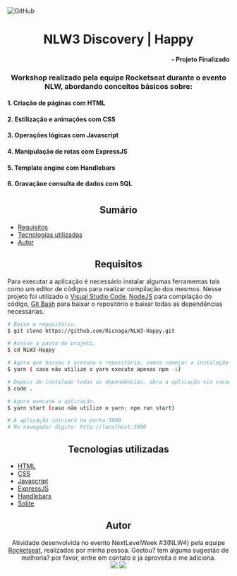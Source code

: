 ![GitHub](https://img.shields.io/github/license/Ricnaga/NLW)
# <div align="center"> NLW3 Discovery | Happy </div>
#### <div align="right">- Projeto Finalizado <div>

### <div align="center"> Workshop realizado pela equipe Rocketseat durante o evento NLW, abordando conceitos básicos sobre: </div>

#### 1. Criação de páginas com HTML
#### 2. Estilização e animações com CSS
#### 3. Operações lógicas com Javascript
#### 4. Manipulação de rotas com ExpressJS
#### 5. Template engine com Handlebars
#### 6. Gravaçãoe consulta de dados com SQL

#

## <div align="center"> Sumário </div>
<!--ts-->
   - [Requisitos](#<div-align="center">Requisitos</div>)
   - [Tecnologias utilizadas](#<div-align="center">Tecnologias-utilizadas</div>)
   - [Autor](#<div-align="center">Autor</div>)
<!--te-->

## <div align="center">Requisitos</div>
Para executar a aplicação é necessário instalar algumas ferramentas tais como um editor de códigos para realizar compilação dos mesmos. Nesse projeto foi utilizado o [Visual Studio Code](https://code.visualstudio.com/), [NodeJS](https://nodejs.org/en/) para compilação do código, [Git Bash](https://gitforwindows.org/) para baixar o repositório e baixar todas as dependências necessárias. 

```bash
# Baixe o repositório.
$ git clone https://github.com/Ricnaga/NLW3-Happy.git

# Acesse a pasta do projeto.
$ cd NLW3-Happy

# Agora que baixou e acessou o repositório, vamos começar a instalação das dependências.
$ yarn ( caso não utilize o yarn execute apenas npm -i)

# Depois de instalado todas as dependências, abra a aplicação via vscode
$ code .

# Agore execute a aplicação.
$ yarn start (caso não utilize o yarn: npm run start)

# A aplicação iniciará na porta 3000 
# No navegador digite: http://localhost:3000
```

##  <div align="center">Tecnologias utilizadas</div>
- [HTML](https://www.w3.org/HTML)
- [CSS](https://www.w3.org/Style/CSS/)
- [Javascript](https://developer.mozilla.org/pt-BR/docs/Web/JavaScript)
- [ExpressJS](https://expressjs.com/pt-br/starter/installing.html)
- [Handlebars](https://handlebarsjs.com/)
- [Sqlite](https://www.nodenpm.com/sqlite-async/package.html)


## <div align="center">Autor</div>
<div align="center">Atividade desenvolvida no evento NextLevelWeek #3(NLW4) pela equipe <a href="https://rocketseat.com.br/">Rocketseat</a>, realizados por minha pessoa.
Gostou? tem alguma sugestão de melhoria? por favor, entre em contato e ja aproveita e me adiciona.<br>
<a href="https://www.linkedin.com/in/ricardo-nagatomy-56553254"><img src="https://img.shields.io/badge/-RicardoNaga-blue?style=flat-square&logo=Linkedin&logoColor=white"></a>
<a href="https://app.rocketseat.com.br/me/ricardo-nagatomy-08130"><img src="https://img.shields.io/badge/-Rocketseat-000?style=flat-square&logo=&logoColor=white"></a>
</div>
